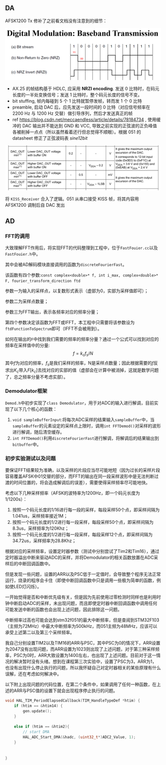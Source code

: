 
## DA

AFSK1200 Tx 修补了之前看文档没有注意到的细节：

<img src="./img/nrzi.png"/>

- AX.25 的帧结构基于 HDLC, 应采用 **NRZI encoding**. 发送 0 比特时，在码元长度的一半处变换信号；发送 1 比特时，整个码元长度的信号不变。
- bit stuffing, 帧内每碰到 5 个 1 比特就暂停发帧，转而发 1 个 0 比特
- preamble, 启动 DAC 后，应先发送一段时间的 0 比特（对应信号频率在 2200 Hz 与 1200 Hz 交替）做引导序列，然后才发送真正的帧
- ref https://blog.csdn.net/meccaendless/article/details/78184734 , 使用缓冲的 DAC 输出并不能达到 GND 和 VCC, 导致之前实现的正弦波的正负峰值各被削掉一点点（所以虽然看着还行但总觉得不顺眼）。根据 051 的 datasheet 修正了正弦波码表 *sine12bit*

<img src="./img/buffered dac.png"/>

将 `KISS_Receiver` 合入了逻辑。051 从串口接受 KISS 帧，将其内容用 AFSK1200 调制后自 DAC 发出

## AD

### FFT的调用

大致理解FFT作用后，将实现FFT的代码整理到工程中，位于`FastFouier.cc`以及`FastFouier.h`中。

其中会被AD解码模块直接调用的函数为`discreteFourierFast`。

该函数有四个参数:`const complex<double>* f, int i_max, complex<double>* F, fourier_transform_direction ftd`

参数一为输入的采样点，以复数形式表示（虚部为0，实部为采样值即可）；

参数二为采样点数量；

参数三为FFT输出，表示各频率对应的频率分量；

第四个参数决定该函数为FFT或IFFT，本工程中只需要将该参数设为`ftdFunctionToSpectrum`即可（IFFT不会被用到）。

如何在输出的`F`中找到我们需要的频率的频率分量？通过一个公式可以找到对应的频率在采样值中的分量: $$ f=k_cf_s/N $$ 其中$f$为对应的频率，$f_s$是我们采样的频率，N是采样点数量；因此根据需要的$f$反求出$K_c$带入$F[k_c]$去找对应的实部的值（虚部会在计算中被消掉，这就是数学问题了，总之频率分量不考虑实部）。



### Demodulator框架

`Demod.h`中初步实现了`class Demodulator`，用于对ADC的输入进行解调，目前实现了以下几个核心的函数：

1. `void sampleBufferInput`:将每次ADC采样的结果输入`sampleBuffer`中，当`sampleBuffer`的元素设定的采样点上限时，调用`int FFTDemod()`对采样的波形进行解调，随后清空缓存。
2. `int FFTDemod()`利用`discreteFourierFast`进行解调，将解调后的结果输出到`bitbuffer`中。



### 初步实验测试以及问题

要保证FFT结果较为准确，以及采样的片段应当尽可能地短（因为过长的采样片段容易覆盖AFSK中01交替的部分，而FFT的输出在同一段采样波形中是无法判断过渡的时间位置的，将会造成解调后的误差），需要使得采样频率尽可能地快。

考虑以下几种采样频率（AFSK的波特率为1200Hz，即一个码元长度为1/1200s）：

1. 按照一个码元长度的1/16进行每一段的采样，每段采样50个点，即采样间隔为1.041us，采样频率接近1M；
2. 按照一个码元长度的1/2进行每一段采样，每段采样50个点，即采样间隔为8.3us，采样频率为120Khz；
3. 按照一个码元长度的1/2进行每一段采样，每段采样12个点，即采样间隔为34.72us，采样频率为28.8Khz；

根据对应的采样频率，设置定时器参数（测试中分别尝试了Tim2和Tim16），通过定时器溢出中断来驱动ADC的采样，并将Demodulator的相关函数放置在ADC采样后的中断回调函数中。

但是发现一些问题，设置的ARR以及PSC低于一定值时，会导致整个程序无法正常运行，烧录的程序会卡住（即使中断回调函数中只是调用一些极为简单的函数，例如使LED灯闪烁）。

一开始觉得是否和中断优先级有关，但是因为先前使用过零检测时同样也是利用时钟中断启动ADC的采样，未出现问题，而且即使定时器中断回调函数中调用任何可能发送中断的函数也会出现上述问题，因此排除这一问题。

中断频率过高也可能会达到stm32f051的最大中断频率，但是查阅到STM32F103（主频为72MHz）中最大中断频率为500kHz，而051主频为48MHz，应该可以承受上述第二以及第三个采样频率。

我自己分别设置TIM2以及TIM16的ARR与PSC，其中PSC为0的情况下，ARR设置为2047没有出现问题，而ARR设置为1023则出现了上述问题，对于第三种采样频率，PSC为0时，ARR大致设置为1400左右，也出现了上述问题。目前对于这一情况的解决暂时没有头绪。想到在课程第三次实验中，设置了PSC为3，ARR为1，也没有出现什么停止执行的问题，所以我怀疑自己对定时器相关的某些原理有什么误解，还在考虑如何解决中。

以下附上出现问题的代码位置，在第二个条件中，如果调用了任何一种函数，在上述的ARR与PSC值的设置下就会出现程序停止执行的问题。

```c
void HAL_TIM_PeriodElapsedCallback(TIM_HandleTypeDef *htim) {
	if (htim == &htim14) {
		gen.update();
	}

	else if (htim == &htim2){
		// start DMA
		HAL_ADC_Start_DMA(&hadc, (uint32_t*)ADC2_Value, 1);
	}


}
```

